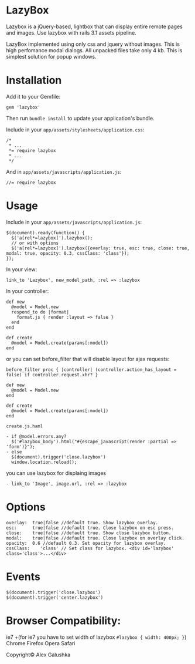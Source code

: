 # LazyBox

Lazybox is a jQuery-based, lightbox that can display entire remote pages and images.
Use lazybox with rails 3.1 assets pipeline.

LazyBox implemented using only css and jquery without images.
This is high perfomance modal dialogs. All unpacked files take only 4 kb.
This is simplest solution for popup windows.

# Installation

Add it to your Gemfile:

    gem 'lazybox'

Then run `bundle install` to update your application's bundle.

Include in your `app/assets/stylesheets/application.css`:

    /*
     * ...
     *= require lazybox
     * ...
     */

And in `app/assets/javascripts/application.js`:

    //= require lazybox

# Usage

Include in your `app/assets/javascripts/application.js`:

    $(document).ready(function() {
      $('a[rel*=lazybox]').lazybox();
      // or with options
      $('a[rel*=lazybox]').lazybox({overlay: true, esc: true, close: true, modal: true, opacity: 0.3, cssClass: 'class'});
    });

In your view:

    link_to 'Lazybox', new_model_path, :rel => :lazybox

In your controller:

    def new
      @model = Model.new
      respond_to do |format|
        format.js { render :layout => false }
      end
    end

    def create
      @model = Model.create(params[:model])
    end

or you can set before_filter that will disable layout for ajax requests:

    before_filter proc { |controller| (controller.action_has_layout = false) if controller.request.xhr? }

    def new
      @model = Model.new
    end

    def create
      @model = Model.create(params[:model])
    end

`create.js.haml`

    - if @model.errors.any?
      $('#lazybox_body').html("#{escape_javascript(render :partial => 'form')}");
    - else
      $(document).trigger('close.lazybox')
      window.location.reload();

you can use lazybox for displaing images

    - link_to 'Image', image.url, :rel => :lazybox

# Options

    overlay:  true|false //default true. Show lazybox overlay.
    esc:      true|false //default true. Close lazybox on esc press.
    close:    true|false //default true. Show close lazybox button.
    modal:    true|false //default true. Close lazybox on overlay click.
    opacity:  0.6 //default 0.3. Set opacity for lazybox overlay.
    cssClass:    'class' // Set class for lazybox. <div id='lazybox' class='class'>...</div>

# Events

    $(document).trigger('close.lazybox')
    $(document).trigger('center.lazybox')


# Browser Compatibility:

ie7 +(for ie7 you have to set width of lazybox `#lazybox { width: 400px; }`)
Chrome
Firefox
Opera
Safari

Copyright© Alex Galushka
